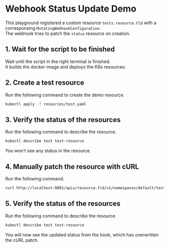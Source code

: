 # Webhook Status Update Demo

This playground registered a custom resource `tests.resource.tld` with a corresponsing `MutatingWebhookConfiguration`.  
The webhook tries to patch the `status` resource on creation.

## 1. Wait for the script to be finished
Wait until the script in the right terminal is finished.  
It builds the docker image and deploys the K8s resources.

## 2. Create a test resource
Run the following command to create the demo resource.

```bash
kubectl apply -f resources/test.yaml
```

## 3. Verify the status of the resources
Run the following command to describe the resource.

```bash
kubectl describe test test-resource
```

You won't see any status in the resource.

## 4. Manually patch the resource with cURL
Run the following command.

```bash
curl http://localhost:8001/apis/resource.tld/v1/namespaces/default/tests/test-resource/status -d '{"status": {"message": "Hello World from curl"}}' -H 'Content-Type: application/merge-patch+json' -X PATCH
```

## 5. Verify the status of the resources
Run the following command to describe the resource.

```bash
kubectl describe test test-resource
```

You will now see the updated status from the hook, which has overwritten the cURL patch.